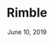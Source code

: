 ---
date: June 10, 2019
title: Rimble
company: ConsenSys
link: https://rimble.consensys.design/
image: images/systems/rimble.jpg
description: Rimble is here to make life easier for everyone. As an open source project, Rimble aims to create common dApp UX patterns, validated through user research, and built for developers.

---
